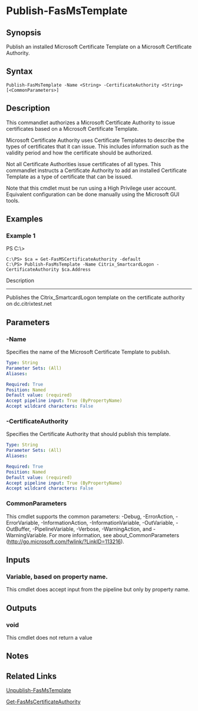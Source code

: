 # Publish-FasMsTemplate

## Synopsis
Publish an installed Microsoft Certificate Template on a Microsoft Certificate Authority.

## Syntax

```
Publish-FasMsTemplate -Name <String> -CertificateAuthority <String> [<CommonParameters>]
```

## Description
This commandlet authorizes a Microsoft Certificate Authority to issue certificates based on a Microsoft Certificate Template.

Microsoft Certificate Authority uses Certificate Templates to describe the types of certificates that it can issue. 
This includes information such as the validity period and how the certificate should be authorized.

Not all Certificate Authorities issue certificates of all types. 
This commandlet instructs a Certificate Authority to add an installed Certificate Template as a type of certificate that can be issued. 
 

Note that this cmdlet must be run using a High Privilege user account. 
Equivalent configuration can be done manually using the Microsoft GUI tools.

## Examples

### Example 1
PS C:\\\>

```
C:\PS> $ca = Get-FasMSCertificateAuthority -default
C:\PS> Publish-FasMsTemplate -Name Citrix_SmartcardLogon -CertificateAuthority $ca.Address
```

Description

-----------

Publishes the Citrix_SmartcardLogon template on the certificate authority on dc.citrixtest.net

## Parameters

### -Name
Specifies the name of the Microsoft Certificate Template to publish.

```yaml
Type: String
Parameter Sets: (All)
Aliases:

Required: True
Position: Named
Default value: (required)
Accept pipeline input: True (ByPropertyName)
Accept wildcard characters: False
```

### -CertificateAuthority
Specifies the Certificate Authority that should publish this template.

```yaml
Type: String
Parameter Sets: (All)
Aliases:

Required: True
Position: Named
Default value: (required)
Accept pipeline input: True (ByPropertyName)
Accept wildcard characters: False
```

### CommonParameters
This cmdlet supports the common parameters: -Debug, -ErrorAction, -ErrorVariable, -InformationAction, -InformationVariable, -OutVariable, -OutBuffer, -PipelineVariable, -Verbose, -WarningAction, and -WarningVariable.
For more information, see about_CommonParameters (http://go.microsoft.com/fwlink/?LinkID=113216).

## Inputs

### Variable, based on property name.
This cmdlet does accept input from the pipeline but only by property name.

## Outputs

### void
This cmdlet does not return a value

## Notes

## Related Links

[Unpublish-FasMsTemplate]()

[Get-FasMsCertificateAuthority]()


